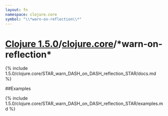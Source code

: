 ```yaml
---
layout: fn
namespace: clojure.core
symbol: "\\*warn-on-reflection\\*"
---
```


# [Clojure 1.5.0](../../)/[clojure.core](../)/\*warn-on-reflection\*

{% include 1.5.0/clojure.core/STAR_warn_DASH_on_DASH_reflection_STAR/docs.md %}

##Examples

{% include 1.5.0/clojure.core/STAR_warn_DASH_on_DASH_reflection_STAR/examples.md %}

